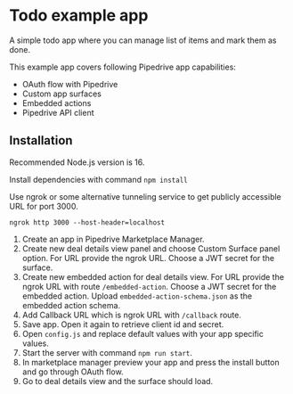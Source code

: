 # Todo example app

A simple todo app where you can manage list of items and mark them as done.

This example app covers following Pipedrive app capabilities:
* OAuth flow with Pipedrive
* Custom app surfaces
* Embedded actions
* Pipedrive API client

## Installation

Recommended Node.js version is 16.

Install dependencies with command `npm install`

Use ngrok or some alternative tunneling service to get publicly accessible URL for port 3000.

```
ngrok http 3000 --host-header=localhost
```

1. Create an app in Pipedrive Marketplace Manager.
2. Create new deal details view panel and choose Custom Surface panel option. For URL provide the ngrok URL. Choose a JWT secret for the surface.
3. Create new embedded action for deal details view. For URL provide the ngrok URL with route `/embedded-action`. Choose a JWT secret for the embedded action. Upload `embedded-action-schema.json` as the embedded action schema.
4. Add Callback URL which is ngrok URL with `/callback` route.
5. Save app. Open it again to retrieve client id and secret.
6. Open `config.js` and replace default values with your app specific values.
7. Start the server with command `npm run start`.
8. In marketplace manager preview your app and press the install button and go through OAuth flow.
9. Go to deal details view and the surface should load.
